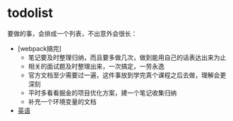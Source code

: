 # todolist

要做的事，会排成一个列表，不出意外会很长：

* [webpack搞完]
    - 笔记要及时整理归纳，而且要多做几次，做到能用自己的话表达出来为止
    - 相关的面试题及时整理出来，一次搞定，一劳永逸
    - 官方文档至少需要过一遍，这件事放到学完真个课程之后去做，理解会更深刻
    - 平时多看看掘金的项目优化方案，建一个笔记收集归纳
    - 补充一个环境变量的文档
* [英语](/english/)
